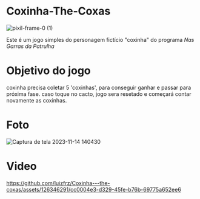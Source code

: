 # Coxinha-The-Coxas 


![pixil-frame-0 (1)](https://github.com/luizfrz/Coxinha---the-coxas/assets/126346291/96af405e-89ee-4d81-9849-3d73570b0342)

Este é um jogo simples do personagem fictício "coxinha" do programa *Nas Garras da Patrulha*
# Objetivo do jogo

coxinha precisa coletar 5 'coxinhas', para conseguir ganhar e passar para próxima fase. caso toque no cacto, jogo sera resetado e começará contar novamente as coxinhas.
# Foto
![Captura de tela 2023-11-14 140430](https://github.com/luizfrz/Coxinha---the-coxas/assets/126346291/892287aa-e6aa-4c5e-a33f-23de83f40f9e)

# Video
https://github.com/luizfrz/Coxinha---the-coxas/assets/126346291/cc0004e3-d329-45fe-b76b-69775a652ee6

